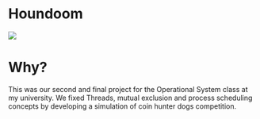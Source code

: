 Houndoom
====================

<img src=https://cdn.bulbagarden.net/upload/thumb/5/51/229Houndoom.png/250px-229Houndoom.png>

Why?
=============

This was our second and final project for the Operational System class at my university. We fixed Threads, mutual exclusion and process scheduling concepts by developing a simulation of coin hunter dogs competition.
